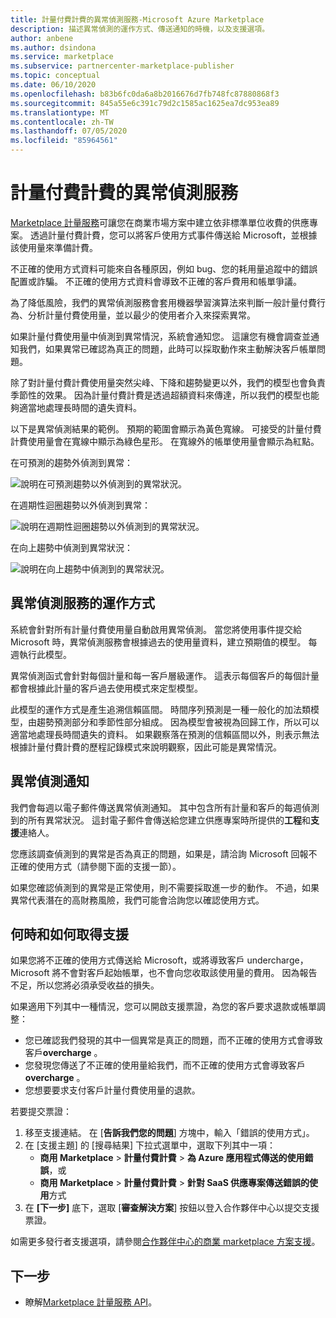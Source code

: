 ```yaml
---
title: 計量付費計費的異常偵測服務-Microsoft Azure Marketplace
description: 描述異常偵測的運作方式、傳送通知的時機，以及支援選項。
author: anbene
ms.author: dsindona
ms.service: marketplace
ms.subservice: partnercenter-marketplace-publisher
ms.topic: conceptual
ms.date: 06/10/2020
ms.openlocfilehash: b83b6fc0da6a8b2016676d7fb748fc87880868f3
ms.sourcegitcommit: 845a55e6c391c79d2c1585ac1625ea7dc953ea89
ms.translationtype: MT
ms.contentlocale: zh-TW
ms.lasthandoff: 07/05/2020
ms.locfileid: "85964561"
---
```

# <a name="anomaly-detection-service-for-metered-billing"></a>計量付費計費的異常偵測服務

[Marketplace 計量服務](marketplace-metering-service-apis-faq.md)可讓您在商業市場方案中建立依非標準單位收費的供應專案。 透過計量付費計費，您可以將客戶使用方式事件傳送給 Microsoft，並根據該使用量來準備計費。

不正確的使用方式資料可能來自各種原因，例如 bug、您的耗用量追蹤中的錯誤配置或詐騙。 不正確的使用方式資料會導致不正確的客戶費用和帳單爭議。

為了降低風險，我們的異常偵測服務會套用機器學習演算法來判斷一般計量付費行為、分析計量付費使用量，並以最少的使用者介入來探索異常。

如果計量付費使用量中偵測到異常情況，系統會通知您。 這讓您有機會調查並通知我們，如果異常已確認為真正的問題，此時可以採取動作來主動解決客戶帳單問題。

除了對計量付費計費使用量突然尖峰、下降和趨勢變更以外，我們的模型也會負責季節性的效果。 因為計量付費計費是透過超額資料來傳達，所以我們的模型也能夠適當地處理長時間的遺失資料。

以下是異常偵測結果的範例。 預期的範圍會顯示為黃色寬線。 可接受的計量付費計費使用量會在寬線中顯示為綠色星形。 在寬線外的帳單使用量會顯示為紅點。  

在可預測的趨勢外偵測到異常：

![說明在可預測趨勢以外偵測到的異常狀況。](media/anomaly-1.png)

在週期性迴圈趨勢以外偵測到異常：

![說明在週期性迴圈趨勢以外偵測到的異常狀況。](media/anomaly-2.png)

在向上趨勢中偵測到異常狀況：

![說明在向上趨勢中偵測到的異常狀況。](media/anomaly-3.png)

## <a name="how-anomaly-detection-service-works"></a>異常偵測服務的運作方式

系統會針對所有計量付費使用量自動啟用異常偵測。 當您將使用事件提交給 Microsoft 時，異常偵測服務會根據過去的使用量資料，建立預期值的模型。 每週執行此模型。

異常偵測函式會針對每個計量和每一客戶層級運作。 這表示每個客戶的每個計量都會根據此計量的客戶過去使用模式來定型模型。

此模型的運作方式是產生追溯信賴區間。 時間序列預測是一種一般化的加法類模型，由趨勢預測部分和季節性部分組成。 因為模型會被視為回歸工作，所以可以適當地處理長時間遺失的資料。 如果觀察落在預測的信賴區間以外，則表示無法根據計量付費計費的歷程記錄模式來說明觀察，因此可能是異常情況。

## <a name="anomaly-detection-notification"></a>異常偵測通知

我們會每週以電子郵件傳送異常偵測通知。 其中包含所有計量和客戶的每週偵測到的所有異常狀況。 這封電子郵件會傳送給您建立供應專案時所提供的**工程**和**支援**連絡人。

您應該調查偵測到的異常是否為真正的問題，如果是，請洽詢 Microsoft 回報不正確的使用方式（請參閱下面的支援一節）。

如果您確認偵測到的異常是正常使用，則不需要採取進一步的動作。 不過，如果異常代表潛在的高財務風險，我們可能會洽詢您以確認使用方式。  

## <a name="when-and-how-to-get-support"></a>何時和如何取得支援

如果您將不正確的使用方式傳送給 Microsoft，或將導致客戶 undercharge，Microsoft 將不會對客戶起始帳單，也不會向您收取該使用量的費用。 因為報告不足，所以您將必須承受收益的損失。

如果適用下列其中一種情況，您可以開啟支援票證，為您的客戶要求退款或帳單調整：

- 您已確認我們發現的其中一個異常是真正的問題，而不正確的使用方式會導致客戶**overcharge** 。
- 您發現您傳送了不正確的使用量給我們，而不正確的使用方式會導致客戶**overcharge** 。
- 您想要要求支付客戶計量付費使用量的退款。

若要提交票證：

1. 移至支援連結。 在 [**告訴我們您的問題**] 方塊中，輸入「錯誤的使用方式」。
2. 在 [支援主題] 的 [搜尋結果] 下拉式選單中，選取下列其中一項：
    - **商用 Marketplace**  > **計量付費計費**  > **為 Azure 應用程式傳送的使用錯誤**，或
    - **商用 Marketplace**  > **計量付費計費**  > **針對 SaaS 供應專案傳送錯誤的使用**方式
3. 在 **[下一步]** 底下，選取 [**審查解決方案**] 按鈕以登入合作夥伴中心以提交支援票證。

如需更多發行者支援選項，請參閱[合作夥伴中心的商業 marketplace 方案支援](support.md)。

## <a name="next-step"></a>下一步

- 瞭解[Marketplace 計量服務 API](marketplace-metering-service-apis.md)。
